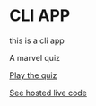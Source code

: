 # CLI APP

this is a cli app

A marvel quiz

[Play the quiz](https://repl.it/@HalfCold/marvel-quiz?embed=1&output=1)

[See hosted live code](https://repl.it/@HalfCold/marvel-quiz)
